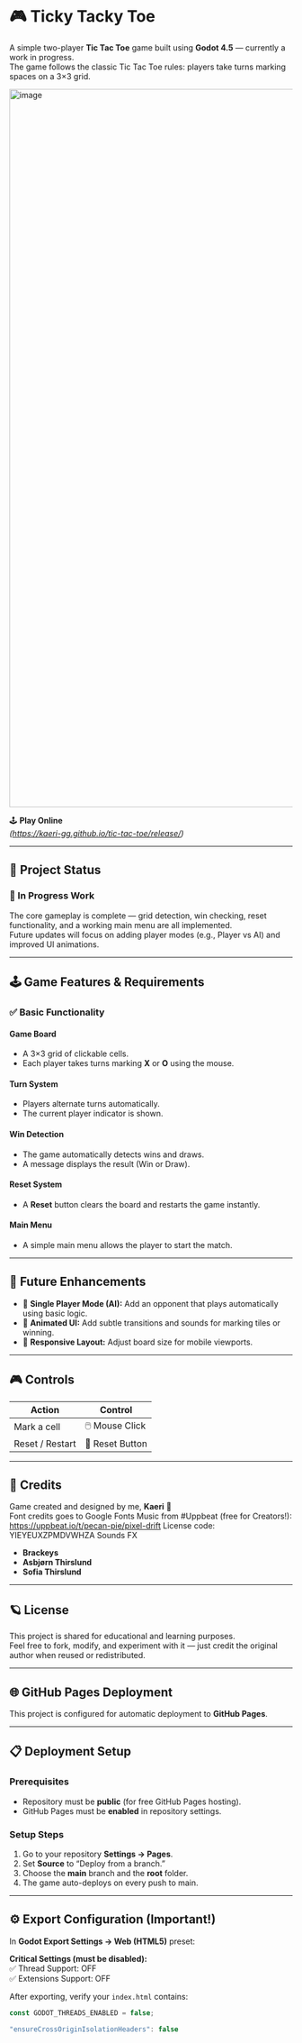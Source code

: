# 🎮 Ticky Tacky Toe  
A simple two-player **Tic Tac Toe** game built using **Godot 4.5** — currently a work in progress.  
The game follows the classic Tic Tac Toe rules: players take turns marking spaces on a 3×3 grid.  

<img width="1279" height="1275" alt="image" src="https://github.com/user-attachments/assets/23eec409-6fc8-48d3-b3d8-f0f659927a2f" />


🕹️ **Play Online**  
_(https://kaeri-gg.github.io/tic-tac-toe/release/)_

---

## 🚧 Project Status
### 🧱 In Progress Work
The core gameplay is complete — grid detection, win checking, reset functionality, and a working main menu are all implemented.  
Future updates will focus on adding player modes (e.g., Player vs AI) and improved UI animations.

---

## 🕹️ Game Features & Requirements

### ✅ Basic Functionality
#### Game Board  
- A 3×3 grid of clickable cells.  
- Each player takes turns marking **X** or **O** using the mouse.  

#### Turn System  
- Players alternate turns automatically.  
- The current player indicator is shown.  

#### Win Detection  
- The game automatically detects wins and draws.  
- A message displays the result (Win or Draw).  

#### Reset System  
- A **Reset** button clears the board and restarts the game instantly.  

#### Main Menu  
- A simple main menu allows the player to start the match.  

---

## 🧩 Future Enhancements
- 🤖 **Single Player Mode (AI):** Add an opponent that plays automatically using basic logic.  
- 🎨 **Animated UI:** Add subtle transitions and sounds for marking tiles or winning.  
- 📱 **Responsive Layout:** Adjust board size for mobile viewports.  

---

## 🎮 Controls
| Action | Control |
|--------|----------|
| Mark a cell | 🖱️ Mouse Click |
| Reset / Restart | 🔁 Reset Button |


---

## 🧾 Credits
Game created and designed by me, **Kaeri** 🎨  
Font credits goes to Google Fonts
Music from #Uppbeat (free for Creators!): https://uppbeat.io/t/pecan-pie/pixel-drift
License code: YIEYEUXZPMDVWHZA
Sounds FX 
- **Brackeys**  
- **Asbjørn Thirslund**  
- **Sofia Thirslund**
  
---

## 🪐 License
This project is shared for educational and learning purposes.  
Feel free to fork, modify, and experiment with it — just credit the original author when reused or redistributed.

---

## 🌐 GitHub Pages Deployment
This project is configured for automatic deployment to **GitHub Pages**.

---

## 📋 Deployment Setup
### Prerequisites
- Repository must be **public** (for free GitHub Pages hosting).  
- GitHub Pages must be **enabled** in repository settings.  

### Setup Steps
1. Go to your repository **Settings → Pages**.  
2. Set **Source** to “Deploy from a branch.”  
3. Choose the **main** branch and the **root** folder.  
4. The game auto-deploys on every push to main.  

---

## ⚙️ Export Configuration (Important!)
In **Godot Export Settings → Web (HTML5)** preset:

**Critical Settings (must be disabled):**  
✅ Thread Support: OFF  
✅ Extensions Support: OFF  

After exporting, verify your `index.html` contains:

```javascript
const GODOT_THREADS_ENABLED = false;
```
```javascript
"ensureCrossOriginIsolationHeaders": false
```
